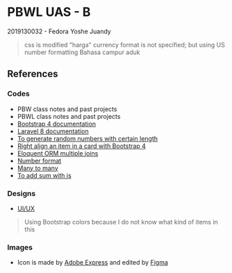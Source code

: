 # PBWL UAS - B

2019130032 - Fedora Yoshe Juandy

> css is modified
> "harga" currency format is not specified; but using US number formatting
> Bahasa campur aduk

## References

### Codes

- PBW class notes and past projects
- PBWL class notes and past projects
- [Bootstrap 4 documentation](https://getbootstrap.com/docs/4.1)
- [Laravel 8 documentation](https://laravel.com/docs/8.x)
- [To generate random numbers with certain length](https://stackoverflow.com/questions/5464906/how-can-i-generate-a-6-digit-unique-number)
- [Right align an item in a card with Bootstrap 4](https://stackoverflow.com/questions/33596896/aligning-button-to-the-right-of-a-card-using-bootstrap-v4)
- [Eloquent ORM multiple joins](https://www.tutsmake.com/laravel-eloquent-join-2-tables-example/)
- [Number format](https://www.w3schools.com/php/func_string_number_format.asp)
- [Many to many](https://santrikoding.com/tutorial-laravel-eloquent-relationships-5-many-to-many)
- [To add sum with js](https://stackoverflow.com/questions/63268710/automatic-sum-field-in-javascript)
### Designs

- [UI/UX](https://dribbble.com/tags/crud)

> Using Bootstrap colors because I do not know what kind of items in this

### Images

- Icon is made by <a href="https://express.adobe.com/express-apps/logo-maker">Adobe Express</a> and edited by <a href="https://www.figma.com/">Figma</a>
